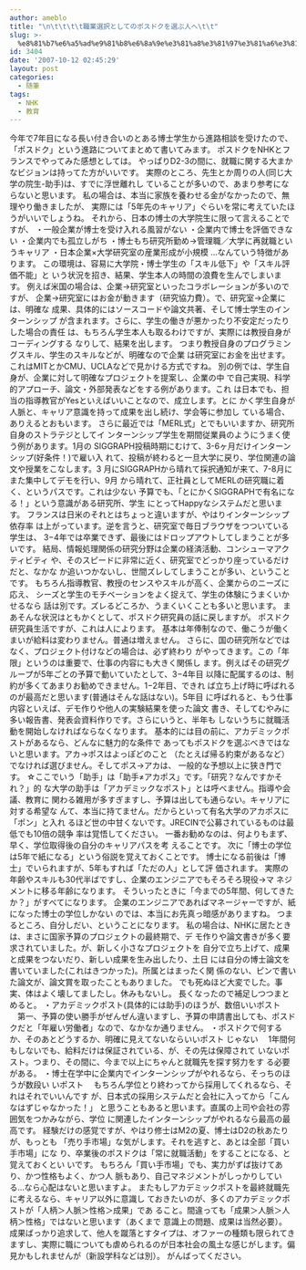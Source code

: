 ```yaml
---
author: ameblo
title: "\n\t\t\t\t職業選択としてのポスドクを選ぶ人へ\t\t"
slug: >-
  %e8%81%b7%e6%a5%ad%e9%81%b8%e6%8a%9e%e3%81%a8%e3%81%97%e3%81%a6%e3%81%ae%e3%83%9d%e3%82%b9%e3%83%89%e3%82%af%e3%82%92%e9%81%b8%e3%81%b6%e4%ba%ba%e3%81%b8
id: 3404
date: '2007-10-12 02:45:29'
layout: post
categories:
  - 随筆
tags:
  - NHK
  - 教育
---
```


今年で7年目になる長い付き合いのとある博士学生から進路相談を受けたので、 「ポスドク」という進路についてまとめて書いてみます。 ポスドクをNHKとフランスでやってみた感想としては。 やっぱりD2-3の間に、就職に関する大まかなビジョンは持ってた方がいいです。 実際のところ、先生とか周りの人(同じ大学の院生-助手)は、すでに浮世離れし ていることが多いので、あまり参考にならないと思います。 私の場合は、本当に家族を養わせる金がなかったので、無理やり働きましたが、 実際には「5年先のキャリア」ぐらいを常に考えていたほうがいいでしょうね。 それから、日本の博士の大学院生に限って言えることですが、 ・一般企業が博士を受け入れる風習がない ・企業内で博士を評価できない ・企業内でも孤立しがち ・博士もち研究所勤め→管理職／大学に再就職というキャリア ・日本企業×大学研究室の産業形成が小規模 …なんていう特徴があります。 この環境は、容易に大学院・博士学生の「スキル低下」や「スキル評価不能」と いう状況を招き、結果、学生本人の時間の浪費を生んでしまいます。 例えば米国の場合は、企業→研究室といったコラボレーションが多いのですが、 企業→研究室にはお金が動きます（研究協力費）。で、研究室→企業には、明確な 成果、具体的にはソースコードや論文共著、そして博士学生のインターンシップ が含まれます。さらに、学生の働きが悪かったり不安定だったりした場合の責任 は、もちろん学生本人も取るわけですが、実際には教授自身がコーディングする なりして、結果を出します。 つまり教授自身のプログラミングスキル、学生のスキルなどが、明確なので企業 は研究室にお金を出せます。これはMITとかCMU、UCLAなどで見かける方式ですね。 別の例では、学生自身が、企業に対して明確なプロジェクトを提案し、企業の中 で自己実現、科学的アプローチ、論文・外部発表などをする例があります。これ は日本でも、担当の指導教官がYesといえばいいことなので、成立します。とに かく学生自身が人脈と、キャリア意識を持って成果を出し続け、学会等に参加し ている場合、ありえるとおもいます。 さらに最近では「MERL式」とでもいいますか、研究所自身のストラテジとしてイ ンターンシップ学生を期間従業員のようにうまく使う例があります。1月の SIGGRAPH投稿時期にむけて、3-6ヶ月だけインターンシップ(好条件！)で雇い入 れて、投稿が終わると一旦大学に戻り、学位関連の論文や授業をこなします。3 月にSIGGRAPHから晴れて採択通知が来て、7-8月にまた集中してデモを行い、9月 から晴れて、正社員としてMERLの研究職に着く、というパスです。これは少ない 予算でも、「とにかくSIGGRAPHで有名になる！」という意識がある研究所、学生 にとってHappyなシステムだと思います。 フランスは日米のそれとはちょっと違いますが、やはりインターンシップ依存率 は上がっています。逆を言うと、研究室で毎日ブラウザをつついている学生は、 3−4年では卒業できず、最後にはドロップアウトしてしまうことが多いです。 結局、情報処理関係の研究分野は企業の経済活動、コンシューマアクティビティ や、そのスピードに非常に近く、研究室でどっかり座っているだけだと、なかな か追いつかないし、世間ズレしてしまうことが多い、ということです。 もちろん指導教官、教授のセンスやスキルが高く、企業からのニーズに応え、 シーズと学生のモチベーションをよく捉えて、学生の体験にうまくいかせるなら 話は別です。ズレるどころか、うまくいくことも多いと思います。 まあそんな状況はともかくとして、ポスドク研究員の話に戻しますが。 ポスドク研究員生活ですが、これは人によります。 基本は年俸制なので、働こうが働くまいが給料は変わりません。普通は増えません。 さらに、国の研究所などではなく、プロジェクト付けなどの場合は、必ず終わり がやってきます。この「年限」というのは重要で、仕事の内容にも大きく関係し ます。例えばその研究グループが5年ごとの予算で動いていたとして、3−4年目 以降に配属するのは、制約が多くてあまりお勧めできません。1−2年目、できれ ば立ち上げ時に呼ばれるのが最高だと思います(普通はそんな話はない)。5年目 に呼ばれると、もう仕事内容といえば、デモ作りや他人の実験結果を使った論文 書き、そしてむやみに多い報告書、発表会資料作りです。さらにいうと、半年も しないうちに就職活動を開始しなければならなくなります。 基本的には目の前に、アカデミックポストがあるなら、どんなに魅力的な条件で あってもポスドクを選ぶべきではないと思います。アカ→ポスはよっぽどのこと （たとえば帰る約束があるなど）でなければ選びません。そしてポス→アカは、 一般的な予想以上に狭き門です。 ☆ここでいう「助手」は「助手≠アカポス」です。「研究？なんですかそれ？」的 な大学の助手は「アカデミックなポスト」とは呼べません。指導や会議、教育に 関わる雑用が多すぎますし、予算は出しても通らない。キャリアに対する希望な んて、本当に持てません。だからといって有名大学のアカポスに「ポン」と入れ るほど世の中甘くないです。JRECINで公募されているものは最低でも10倍の競争 率は覚悟してください。 一番お勧めなのは、何よりもまず、早く、学位取得後の自分のキャリアパスを考 えることです。 次に「博士の学位は5年で紙になる」という俗説を覚えておくことです。 博士になる前後は「博士」でいられますが、5年もすれば「ただの人」として評 価されます。 実際の年齢やスキルも30代半ばですし、企業のエンジニアでもそろそろ現役→マ ネジメントに移る年齢になります。 そういったときに「今までの5年間、何してきたか？」がすべてになります。 企業のエンジニアであればマネージャーですが、紙になった博士の学位しかない のでは、本当にお先真っ暗感がありますね。 つまるところ、自分しだい、ということになります。 私の場合は、NHKに居たときは、まさに国家予算のプロジェクトの最終期で、デ モ作りや論文書きが多く要求されていました。が、新しく小さなプロジェクトを 自分で立ち上げて、成果と成果をつないだり、新しい成果を生み出したり、土日 には自分の博士論文を書いていました(これはきつかった)。所属とはまったく関 係のない、ピンで書いた論文が、論文賞を取ったこともありました。 でも死ぬほど大変でした。事実、体はよく壊してましたし。休みもないし。 長くなったので補足しつつまとめると。 ・アカデミックポスト(具体的には助手)のほうが、数倍いいポスト 　第一、予算の使い勝手がぜんぜん違いますし、予算の申請書出しても、ポスド クだと「年雇い労働者」なので、なかなか通りません。 ・ポスドクで何するか、そのあとどうするか、明確に見えてないならいいポスト じゃない 　1年間何もしないでも、給料だけは保証されている、が、その先は保障されて いないポスト。つまり、その間に、今まで以上にちゃんと就職先を探す努力をす る必要がある。 ・博士在学中に企業内でインターンシップがやれるなら、そっちのほうが数段い いポスト 　もちろん学位とり終わってから採用してくれるなら、それはそれでいいんです が、日本式の採用システムだと会社に入ってから「こんなはずじゃなかった！」 と思うこともあると思います。直属の上司や会社の雰囲気をつかみながら、学位 に関連したインターンシップがやれるなら最高の最高です。 経験だけの感覚ですが、やはり修士はM2の夏、博士はD2の秋あたりが、もっとも 「売り手市場」な気がします。それを逃すと、あとは全部「買い手市場」にな り、卒業後のポスドクは「常に就職活動」をすることになる、と覚えておくとい いです。 もちろん「買い手市場」でも、実力がずば抜けてあり、かつ性格もよく、かつ人 脈もあり、自己マネジメントがしっかりしている…なら心配はないと思いますよ。 またもしアカデミックポストを最終就職先に考えるなら、キャリア以外に意識し ておきたいのが、多くのアカデミックポストが「人柄＞人脈＞性格＞成果」であ ること。間違っても「成果＞人脈＞人柄＞性格」ではないと思います（あくまで 意識上の問題、成果は当然必要）。 成果ばっかり追求して、他人を蹴落とすタイプは、オファーの種類も限られてき ますし、実際に職についても虐められるのが日本社会の風土な感じがします。偏 見かもしれませんが（新設学科などは別）。 がんばってください。